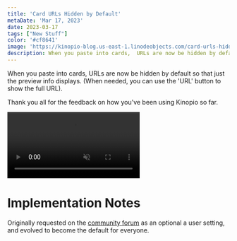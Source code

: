 ```yaml
---
title: 'Card URLs Hidden by Default'
metaDate: 'Mar 17, 2023'
date: 2023-03-17
tags: ["New Stuff"]
color: '#cf8641'
image: 'https://kinopio-blog.us-east-1.linodeobjects.com/card-urls-hidden-by-default.png'
description: When you paste into cards,  URLs are now be hidden by default so that just the preview info displays
---
```


When you paste into cards,  URLs are now be hidden by default so that just the preview info displays. (When needed, you can use the 'URL' button to show the full URL).

Thank you all for the feedback on how you've been using Kinopio so far.

<p>
<video class="wide" autoplay loop muted playsinline>
  <source src="https://updates.kinopio.club/card-urls-hidden-by-default.mp4">
</video>
</p>

# Implementation Notes

Originally requested on the [community forum](https://club.kinopio.club/t/global-setting-for-hide-urls-by-default/1082/9) as an optional a user setting, and evolved to become the default for everyone.